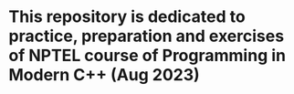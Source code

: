 # This repository is dedicated to practice, preparation and exercises of NPTEL course of Programming in Modern C++ (Aug 2023)
